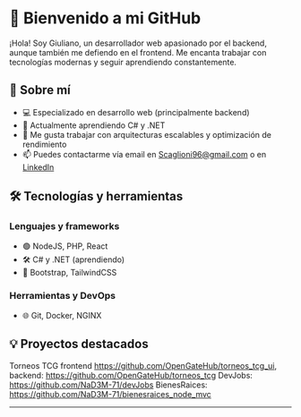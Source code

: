 # 🚀 Bienvenido a mi GitHub

¡Hola! Soy Giuliano, un desarrollador web apasionado por el backend, aunque también me defiendo en el frontend. Me encanta trabajar con tecnologías modernas y seguir aprendiendo constantemente.

## 📌 Sobre mí
- 💻 Especializado en desarrollo web (principalmente backend)
- 📖 Actualmente aprendiendo C# y .NET
- 🚀 Me gusta trabajar con arquitecturas escalables y optimización de rendimiento
- 📫 Puedes contactarme vía email en [Scaglioni96@gmail.com](mailto:Scaglioni96@gmail.com) o en [LinkedIn](https://www.linkedin.com/in/giuliano-scaglioni)

## 🛠️ Tecnologías y herramientas
### Lenguajes y frameworks
- 🟢 NodeJS, PHP, React
- 🛠️ C# y .NET (aprendiendo)
- 🎨 Bootstrap, TailwindCSS

### Herramientas y DevOps
- 🌐 Git, Docker, NGINX

## 💡 Proyectos destacados
Torneos TCG frontend https://github.com/OpenGateHub/torneos_tcg_ui, backend: https://github.com/OpenGateHub/torneos_tcg
DevJobs: https://github.com/NaD3M-71/devJobs
BienesRaices: https://github.com/NaD3M-71/bienesraices_node_mvc


---

<!---
NaD3M-71/NaD3M-71 is a ✨ special ✨ repository because its `README.md` (this file) appears on your GitHub profile.
You can click the Preview link to take a look at your changes.
--->
